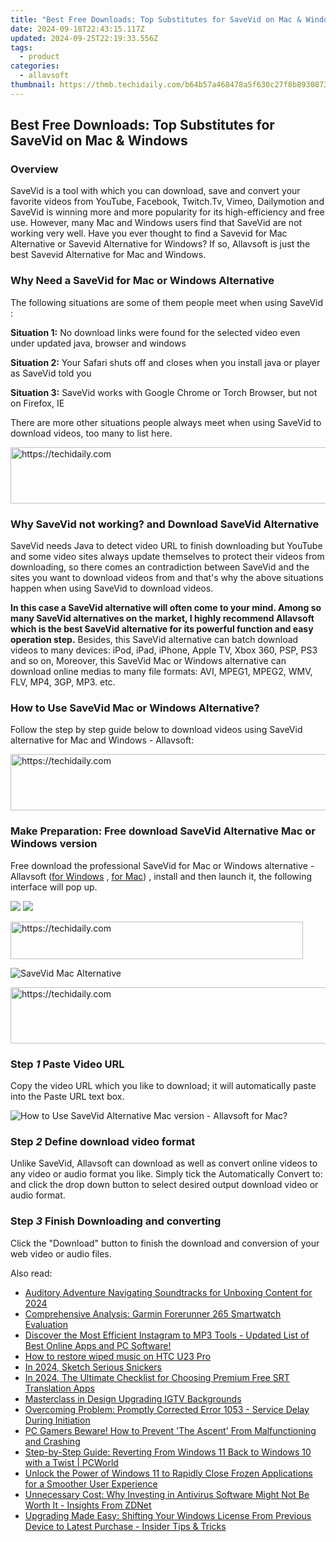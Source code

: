 ```yaml
---
title: "Best Free Downloads: Top Substitutes for SaveVid on Mac & Windows"
date: 2024-09-18T22:43:15.117Z
updated: 2024-09-25T22:19:33.556Z
tags:
  - product
categories:
  - allavsoft
thumbnail: https://thmb.techidaily.com/b64b57a468478a5f630c27f8b893087308dc98f7c7e00349e52b8e4b1574001a.png
---
```


## Best Free Downloads: Top Substitutes for SaveVid on Mac & Windows

### Overview

SaveVid is a tool with which you can download, save and convert your favorite videos from YouTube, Facebook, Twitch.Tv, Vimeo, Dailymotion and SaveVid is winning more and more popularity for its high-efficiency and free use. However, many Mac and Windows users find that SaveVid are not working very well. Have you ever thought to find a Savevid for Mac Alternative or Savevid Alternative for Windows? If so, Allavsoft is just the best Savevid Alternative for Mac and Windows.

### Why Need a SaveVid for Mac or Windows Alternative

The following situations are some of them people meet when using SaveVid :

**Situation 1:** No download links were found for the selected video even under updated java, browser and windows

**Situation 2:** Your Safari shuts off and closes when you install java or player as SaveVid told you

**Situation 3:** SaveVid works with Google Chrome or Torch Browser, but not on Firefox, IE

There are more other situations people always meet when using SaveVid to download videos, too many to list here.

<!-- affiliate ads begin -->
<a href="https://ephamedtechinc.pxf.io/c/5597632/2130533/26400" target="_top" id="2130533">
  <img src="//a.impactradius-go.com/display-ad/26400-2130533" border="0" alt="https://techidaily.com" width="728" height="90"/>
</a>
<img height="0" width="0" src="https://ephamedtechinc.pxf.io/i/5597632/2130533/26400" style="position:absolute;visibility:hidden;" border="0" />
<!-- affiliate ads end -->

### Why SaveVid not working? and Download SaveVid Alternative

SaveVid needs Java to detect video URL to finish downloading but YouTube and some video sites always update themselves to protect their videos from downloading, so there comes an contradiction between SaveVid and the sites you want to download videos from and that's why the above situations happen when using SaveVid to download videos.

**In this case a SaveVid alternative will often come to your mind. Among so many SaveVid alternatives on the market, I highly recommend Allavsoft which is the best SaveVid alternative for its powerful function and easy operation step.** Besides, this SaveVid alternative can batch download videos to many devices: iPod, iPad, iPhone, Apple TV, Xbox 360, PSP, PS3 and so on, Moreover, this SaveVid Mac or Windows alternative can download online medias to many file formats: AVI, MPEG1, MPEG2, WMV, FLV, MP4, 3GP, MP3\. etc.

### How to Use SaveVid Mac or Windows Alternative?

Follow the step by step guide below to download videos using SaveVid alternative for Mac and Windows - Allavsoft:

<!-- affiliate ads begin -->
<a href="https://appsumo.8odi.net/c/5597632/2137379/7443" target="_top" id="2137379">
  <img src="//a.impactradius-go.com/display-ad/7443-2137379" border="0" alt="https://techidaily.com" width="728" height="90"/>
</a>
<img height="0" width="0" src="https://appsumo.8odi.net/i/5597632/2137379/7443" style="position:absolute;visibility:hidden;" border="0" />
<!-- affiliate ads end -->

### Make Preparation: Free download SaveVid Alternative Mac or Windows version

Free download the professional SaveVid for Mac or Windows alternative - Allavsoft ([for Windows](https://tools.techidaily.com/allavsoft/products/) , [for Mac](https://tools.techidaily.com/allavsoft/products/)) , install and then launch it, the following interface will pop up.

[![](https://www.allavsoft.com/how-to/../images/how-to/free-download-win.jpg)](https://tools.techidaily.com/allavsoft/products/) [![](https://www.allavsoft.com/how-to/../images/how-to/free-download-mac.jpg)](https://tools.techidaily.com/allavsoft/products/)

<!-- affiliate ads begin -->
<a href="https://bluettius.sjv.io/c/5597632/2139114/17108" target="_top" id="2139114">
  <img src="//a.impactradius-go.com/display-ad/17108-2139114" border="0" alt="https://techidaily.com" width="468" height="60"/>
</a>
<img height="0" width="0" src="https://bluettius.sjv.io/i/5597632/2139114/17108" style="position:absolute;visibility:hidden;" border="0" />
<!-- affiliate ads end -->

![SaveVid Mac Alternative](https://www.allavsoft.com/how-to/../images/allavsoft-mac/screen-shot-600.jpg)

<!-- affiliate ads begin -->
<a href="https://appsumo.8odi.net/c/5597632/2151859/7443" target="_top" id="2151859">
  <img src="//a.impactradius-go.com/display-ad/7443-2151859" border="0" alt="https://techidaily.com" width="728" height="90"/>
</a>
<img height="0" width="0" src="https://appsumo.8odi.net/i/5597632/2151859/7443" style="position:absolute;visibility:hidden;" border="0" />
<!-- affiliate ads end -->

### Step _1_ Paste Video URL

Copy the video URL which you like to download; it will automatically paste into the Paste URL text box.

![How to Use SaveVid Alternative Mac version - Allavsoft for Mac?](https://www.allavsoft.com/how-to/../images/how-to/savevid-alternative-for-mac-windows/how-to-use-savevid-mac-alternative.jpg)

### Step _2_ Define download video format

Unlike SaveVid, Allavsoft can download as well as convert online videos to any video or audio format you like. Simply tick the Automatically Convert to: and click the drop down button to select desired output download video or audio format.

### Step _3_ Finish Downloading and converting

Click the "Download" button to finish the download and conversion of your web video or audio files.

<ins class="adsbygoogle"
     style="display:block"
     data-ad-format="autorelaxed"
     data-ad-client="ca-pub-7571918770474297"
     data-ad-slot="1223367746"></ins>

<ins class="adsbygoogle"
     style="display:block"
     data-ad-client="ca-pub-7571918770474297"
     data-ad-slot="8358498916"
     data-ad-format="auto"
     data-full-width-responsive="true"></ins>

<span class="atpl-alsoreadstyle">Also read:</span>
<div><ul>
<li><a href="https://extra-lessons.techidaily.com/auditory-adventure-navigating-soundtracks-for-unboxing-content-for-2024/"><u>Auditory Adventure Navigating Soundtracks for Unboxing Content for 2024</u></a></li>
<li><a href="https://buynow-info.techidaily.com/comprehensive-analysis-garmin-forerunner-265-smartwatch-evaluation/"><u>Comprehensive Analysis: Garmin Forerunner 265 Smartwatch Evaluation</u></a></li>
<li><a href="https://blog-min.techidaily.com/discover-the-most-efficient-instagram-to-mp3-tools-updated-list-of-best-online-apps-and-pc-software/"><u>Discover the Most Efficient Instagram to MP3 Tools - Updated List of Best Online Apps and PC Software!</u></a></li>
<li><a href="https://blog-min.techidaily.com/how-to-restore-wiped-music-on-htc-u23-pro-by-fonelab-android-recover-music/"><u>How to restore wiped music on HTC U23 Pro</u></a></li>
<li><a href="https://fox-hovers.techidaily.com/in-2024-sketch-serious-snickers/"><u>In 2024, Sketch Serious Snickers</u></a></li>
<li><a href="https://some-approaches.techidaily.com/in-2024-the-ultimate-checklist-for-choosing-premium-free-srt-translation-apps/"><u>In 2024, The Ultimate Checklist for Choosing Premium Free SRT Translation Apps</u></a></li>
<li><a href="https://instagram-videos.techidaily.com/masterclass-in-design-upgrading-igtv-backgrounds/"><u>Masterclass in Design Upgrading IGTV Backgrounds</u></a></li>
<li><a href="https://win-howtos.techidaily.com/overcoming-problem-promptly-corrected-error-1053-service-delay-during-initiation/"><u>Overcoming Problem: Promptly Corrected Error 1053 - Service Delay During Initiation</u></a></li>
<li><a href="https://win-answers.techidaily.com/pc-gamers-beware-how-to-prevent-the-ascent-from-malfunctioning-and-crashing/"><u>PC Gamers Beware! How to Prevent 'The Ascent' From Malfunctioning and Crashing</u></a></li>
<li><a href="https://win-data.techidaily.com/step-by-step-guide-reverting-from-windows-11-back-to-windows-10-with-a-twist-pcworld/"><u>Step-by-Step Guide: Reverting From Windows 11 Back to Windows 10 with a Twist | PCWorld</u></a></li>
<li><a href="https://win-data.techidaily.com/unlock-the-power-of-windows-11-to-rapidly-close-frozen-applications-for-a-smoother-user-experience/"><u>Unlock the Power of Windows 11 to Rapidly Close Frozen Applications for a Smoother User Experience</u></a></li>
<li><a href="https://win-data.techidaily.com/unnecessary-cost-why-investing-in-antivirus-software-might-not-be-worth-it-insights-from-zdnet/"><u>Unnecessary Cost: Why Investing in Antivirus Software Might Not Be Worth It - Insights From ZDNet</u></a></li>
<li><a href="https://win-data.techidaily.com/upgrading-made-easy-shifting-your-windows-license-from-previous-device-to-latest-purchase-insider-tips-and-tricks/"><u>Upgrading Made Easy: Shifting Your Windows License From Previous Device to Latest Purchase - Insider Tips & Tricks</u></a></li>
</ul></div>

